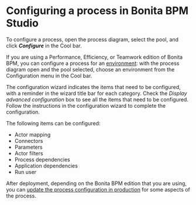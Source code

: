 # Configuring a process in Bonita BPM Studio

To configure a process, open the process diagram, select the pool, and click **_Configure_** in the Cool bar.

If you are using a Performance, Efficiency, or Teamwork edition of Bonita BPM, you can configure a process for an [environment](environments.md): 
with the process diagram open and the pool selected, choose an environment from
the Configuration menu in the Cool bar.

The configuration wizard indicates the items that need to be configured, with a reminder in the wizard title bar for each category. Check the _Display advanced configuration_ box to 
see all the items that need to be configured. Follow the instructions in the configuration wizard to complete the configuration.

The following items can be configured:

* Actor mapping
* Connectors
* Parameters
* Actor filters
* Process dependencies
* Application dependencies
* Run user

After deployment, depending on the Bonita BPM edition that you are using, you can [update the process configuration in production](live-update.md) for some aspects of the process.